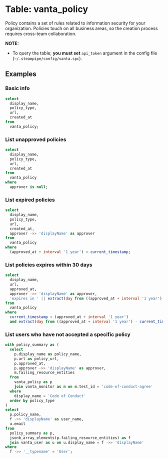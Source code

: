 # Table: vanta_policy

Policy contains a set of rules related to information security for your organization. Policies touch on all business areas, so the creation process requires cross-team collaboration.

**NOTE:**

- To query the table; **you must set** `api_token` argument in the config file (`~/.steampipe/config/vanta.spc`).

## Examples

### Basic info

```sql
select
  display_name,
  policy_type,
  url,
  created_at
from
  vanta_policy;
```

### List unapproved policies

```sql
select
  display_name,
  policy_type,
  url,
  created_at
from
  vanta_policy
where
  approver is null;
```

### List expired policies

```sql
select
  display_name,
  policy_type,
  url,
  created_at,
  approver ->> 'displayName' as approver
from
  vanta_policy
where
  (approved_at + interval '1 year') < current_timestamp;
```

### List policies expires within 30 days

```sql
select
  display_name,
  url,
  approved_at,
  approver ->> 'displayName' as approver,
  'expires in ' || extract(day from ((approved_at + interval '1 year') - current_timestamp)) || ' day(s)' as status
from
  vanta_policy
where
  current_timestamp < (approved_at + interval '1 year')
  and extract(day from ((approved_at + interval '1 year') - current_timestamp)) <= '30';
```

### List users who have not accepted a specific policy

```sql
with policy_summary as (
  select
    p.display_name as policy_name,
    p.url as policy_url,
    p.approved_at,
    p.approver ->> 'displayName' as approver,
    m.failing_resource_entities
  from
    vanta_policy as p
    join vanta_monitor as m on m.test_id = 'code-of-conduct-agree'
  where
    display_name = 'Code of Conduct'
  order by policy_type
)
select
  p.policy_name,
  f ->> 'displayName' as user_name,
  u.email
from
  policy_summary as p,
  jsonb_array_elements(p.failing_resource_entities) as f
  join vanta_user as u on u.display_name = f ->> 'displayName'
where
  f ->> '__typename' = 'User';
```
